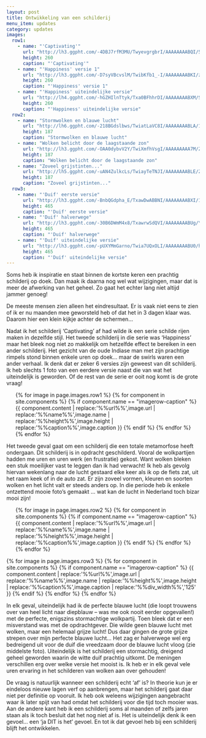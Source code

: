 ```yaml
---
layout: post
title: Ontwikkeling van een schilderij
menu_item: updates
category: updates
images:
  row1:
    - name: "'Captivating'"
      url: "http://lh3.ggpht.com/-4DBJ7rfM3MU/TwyevgrgbrI/AAAAAAAABQI/5I7G-utQW2A/2012-01-08%25252014.24.58.jpg"
      height: 260
      caption: "'Captivating'"
    - name: "'Happiness' versie 1"
      url: "http://lh3.ggpht.com/-D7syVBcvslM/TwibKfb1_-I/AAAAAAAABKI/z6LXiTGfxKk/s400/Foto1109.jpg"
      height: 260
      caption: "'Happiness' versie 1"
    - name: "'Happiness' uiteindelijke versie"
      url: "http://lh4.ggpht.com/-hGZHIlnTtyk/Txa0BFhhrDI/AAAAAAAABXM/S7mMcK7cp6E/s400/2012-01-18%25252012.56.00.jpg"
      height: 260
      caption: "'Happiness' uiteindelijke versie"
  row2:
    - name: "Stormwolken en blauwe lucht"
      url: "http://lh6.ggpht.com/-218BGdslbws/TwiatLaVC8I/AAAAAAAABLA/1BOifi1-qpM/s400/Foto1033.jpg"
      height: 187
      caption: "Stormwolken en blauwe lucht"
    - name: "Wolken belicht door de laagstaande zon"
      url: "http://lh3.ggpht.com/-OAA0dybvV2Y/TwiXmfhVsgI/AAAAAAAAA7M/ZbxXDkbK7Dg/s400/100_2749.JPG"
      height: 187
      caption: "Wolken belicht door de laagstaande zon"
    - name: "Zoveel grijstinten..."
      url: "http://lh5.ggpht.com/-uAN4ZulkcLs/TwiayTeTNJI/AAAAAAAABLE/Zt80kp9z9PM/s400/Foto1038.jpg"
      height: 187
      caption: "Zoveel grijstinten..."
  row3:
    - name: "'Duif' eerste versie"
      url: "http://lh3.ggpht.com/-BnbQGdpha_E/TxawDwABBNI/AAAAAAAABXI/1kT9tH4sa2w/s400/Foto1025.jpg"
      height: 465
      caption: "'Duif' eerste versie"
    - name: "'Duif' halverwege"
      url: "http://lh3.ggpht.com/-30B6DWmM4x8/TxawrwSdQVI/AAAAAAAABUg/Y21wDeAN8RQ/s400/Foto1055.jpg"
      height: 465
      caption: "'Duif' halverwege"
    - name: "'Duif' uiteindelijke versie"
      url: "http://lh3.ggpht.com/-pUXYMmGarno/Twia7UQxOLI/AAAAAAAABU0/h97FbI3BoDA/s400/Foto1075.jpg"
      height: 465
      caption: "'Duif' uiteindelijke versie"
---
```

Soms heb ik inspiratie en staat binnen de kortste keren een prachtig schilderij op doek.
Dan maak ik daarna nog wel wat wijzigingen, maar dat is meer de afwerking van het geheel.
Zo gaat het echter lang niet altijd jammer genoeg!

De meeste mensen zien alleen het eindresultaat.
Er is vaak niet eens te zien of ik er nu maanden mee geworsteld heb of dat het in 3 dagen klaar was.
Daarom hier een klein kijkje achter de schermen…

Nadat ik het schilderij ‘Captivating’ af had wilde ik een serie schilde rijen maken in dezelfde stijl.
Het tweede schilderij in die serie was ‘Happiness’ maar het bleek nog niet zo makkelijk om hetzelfde effect te bereiken in een ander schilderij.
Het gezicht van de oude Indiase man met zijn prachtige rimpels stond binnen enkele uren op doek… maar de swirls waren een ander verhaal.
Ik denk dat er zeker 6 versies zijn geweest van dit schilderij.
Ik heb slechts 1 foto van een eerdere versie naast die van wat het uiteindelijk is geworden.
Of de rest van de serie er ooit nog komt is de grote vraag!

<div class="imagerowcontainer">
    <ul class="imagerow">
        {% for image in page.images.row1 %}
            {% for component in site.components %} {% if component.name == "imagerow-caption" %}
                {{ component.content | replace:'%%url%%',image.url | replace:'%%name%%',image.name | replace:'%%height%%',image.height | replace:'%%caption%%',image.caption }}
            {% endif %} {% endfor %}
        {% endfor %}
    </ul>
</div>
<div class="clearer"></div>

Het tweede geval gaat om een schilderij die een totale metamorfose heeft ondergaan. Dit schilderij is in opdracht geschilderd.
Vooral de wolkpartijen hadden me uren en uren werk (en frustratie) gekost.
Want wolken bleken een stuk moeilijker vast te leggen dan ik had verwacht!
Ik heb als gevolg hiervan wekenlang naar de lucht gestaard elke keer als ik op de fiets zat, uit het raam keek of in de auto zat.
Er zijn zoveel vormen, kleuren en soorten wolken en het licht valt er steeds anders op.
In die periode heb ik enkele ontzettend mooie foto’s gemaakt … wat kan de lucht in Nederland toch bizar mooi zijn!

<div class="imagerowcontainer">
    <ul class="imagerow">
        {% for image in page.images.row2 %}
            {% for component in site.components %} {% if component.name == "imagerow-caption" %}
                {{ component.content | replace:'%%url%%',image.url | replace:'%%name%%',image.name | replace:'%%height%%',image.height | replace:'%%caption%%',image.caption }}
            {% endif %} {% endfor %}
        {% endfor %}
    </ul>
</div>
<div class="clearer"></div>

{% for image in page.images.row3 %}
    {% for component in site.components %} {% if component.name == "imagerow-caption" %}
        {{ component.content | replace:'%%url%%',image.url | replace:'%%name%%',image.name | replace:'%%height%%',image.height | replace:'%%caption%%',image.caption | replace:'%%div_width%%','125' }}
    {% endif %} {% endfor %}
{% endfor %}

In elk geval, uiteindelijk had ik de perfecte blauwe lucht (die loopt trouwens over van heel licht naar diepblauw – was me ook nooit eerder opgevallen!) met de perfecte, enigszins stormachtige wolkpartij.
Toen bleek dat er een misverstand was met de opdrachtgever.
Die wilde geen blauwe lucht met wolken, maar een helemaal grijze lucht!
Dus daar gingen de grote grijze strepen over mijn perfecte blauwe lucht…
Het zag er halverwege wel erg bedreigend uit voor de duif die vreedzaam door de blauwe lucht vloog (zie middelste foto).
Uiteindelijk is het schilderij een stormachtig, dreigend geheel geworden waarin de witte duif prachtig uitkomt.
De meningen verschillen erg over welke versie het mooist is. Ik heb er in elk geval vele uren ervaring in het schilderen van wolken aan over gehouden!

De vraag is natuurlijk wanneer een schilderij echt ‘af’ is? In theorie kun je er eindeloos nieuwe lagen verf op aanbrengen, maar het schilderij gaat daar niet per definitie op vooruit.
Ik heb ook weleens wijzigingen aangebracht waar ik later spijt van had omdat het schilderij voor die tijd toch mooier was.
Aan de andere kant heb ik een schilderij soms al maanden of zelfs jaren staan als ik toch besluit dat het nog niet af is.
Het is uiteindelijk denk ik een gevoel… een ‘ja DIT is het’ gevoel. En tot ik dat gevoel heb bij een schilderij blijft het ontwikkelen.
